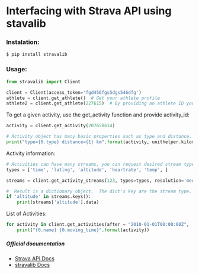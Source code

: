 # Interfacing with Strava API using stavalib

### Instalation:
`$ pip install stravalib`

### Usage:

```python
from stravalib import Client

client = Client(access_token='fgd456fgs5dgs546dfg')
athlete = client.get_athlete()  # Get your athlete profile
athlete2 = client.get_athlete(227615)  # By providing an athlete ID you can access other people
```

To get a given activity, use the get_activity function and provide activity_id:
```python
activity = client.get_activity(207650614)

# Activity object has many basic properties such as type and distance.
print("type={0.type} distance={1} km".format(activity, unithelper.kilometers(activity.distance)))
```

Activity information:
```python
# Activities can have many streams, you can request desired stream types
types = ['time', 'latlng', 'altitude', 'heartrate', 'temp', ]

streams = client.get_activity_streams(123, types=types, resolution='medium')

#  Result is a dictionary object.  The dict's key are the stream type.
if 'altitude' in streams.keys():
    print(streams['altitude'].data)
```

List of Activities:
```python
for activity in client.get_activities(after = "2010-01-01T00:00:00Z",  limit=5):  # To get newest to oldest use before argument.
    print("{0.name} {0.moving_time}".format(activity))
```

##### Official documentation
* [Strava API Docs](http://strava.github.io/api/)
* [stravalib Docs](http://pythonhosted.org/stravalib/index.html)
